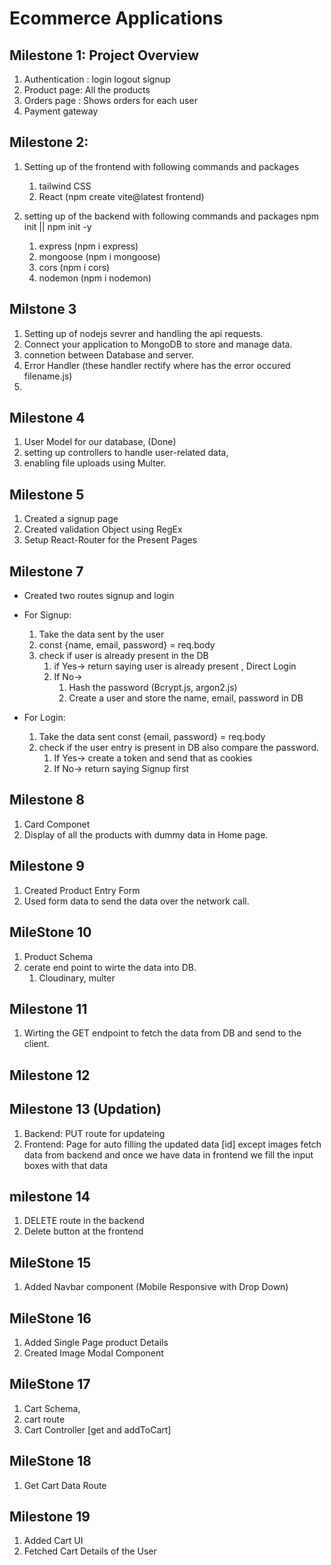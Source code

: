 # Ecommerce Applications

## Milestone 1: Project Overview

1. Authentication : login logout signup
2. Product page: All the products
3. Orders page : Shows orders for each user
4. Payment gateway

## Milestone 2:

1. Setting up of the frontend with following commands and packages
   1. tailwind CSS
   2. React (npm create vite@latest frontend)
2. setting up of the backend with following commands and packages
   npm init || npm init -y

   1. express (npm i express)
   2. mongoose (npm i mongoose)
   3. cors (npm i cors)
   4. nodemon (npm i nodemon)

   <!-- (Server) express helps us write the API's for the app
   mongoose() config the database with backend
   cors - Allowing access to Cross origin website or requests.
   nodemon - monitoring and watching of the backend nodejs application. -->

## Milstone 3

1. Setting up of nodejs sevrer and handling the api requests.
2. Connect your application to MongoDB to store and manage data.
3. connetion between Database and server.
4. Error Handler (these handler rectify where has the error occured filename.js)
5.

<!-- express - API routes or endpoints  -->

## Milestone 4

1. User Model for our database, (Done)
2. setting up controllers to handle user-related data,
3. enabling file uploads using Multer.

## Milestone 5

1. Created a signup page
2. Created validation Object using RegEx
3. Setup React-Router for the Present Pages

## Milestone 7

- Created two routes signup and login
- For Signup:

  1.  Take the data sent by the user
  2.  const {name, email, password} = req.body
  3.  check if user is already present in the DB
      1. if Yes-> return saying user is already present , Direct Login
      2. If No->
         1. Hash the password (Bcrypt.js, argon2.js)
         2. Create a user and store the name, email, password in DB

- For Login:
  1.  Take the data sent const {email, password} = req.body
  2.  check if the user entry is present in DB also compare the password.
      1. If Yes-> create a token and send that as cookies
      2. If No-> return saying Signup first

## Milestone 8

1. Card Componet
2. Display of all the products with dummy data in Home page.

## Milestone 9

1. Created Product Entry Form
2. Used form data to send the data over the network call.

## MileStone 10

1. Product Schema
2. cerate end point to wirte the data into DB.
   1. Cloudinary, multer

## Milestone 11

1. Wirting the GET endpoint to fetch the data from DB and send to the client.

## Milestone 12

## Milestone 13 (Updation)

1.  Backend: PUT route for updateing
2.  Frontend: Page for auto filling the updated data [id] except images fetch data from backend and once we have data in frontend we fill the input boxes with that data

## milestone 14

1.  DELETE route in the backend
2.  Delete button at the frontend

## MileStone 15

1. Added Navbar component (Mobile Responsive with Drop Down)

## MileStone 16

1. Added Single Page product Details
2. Created Image Modal Component

## MileStone 17

1. Cart Schema,
2. cart route
3. Cart Controller [get and addToCart]

## MileStone 18

1. Get Cart Data Route

## Milestone 19

1. Added Cart UI
2. Fetched Cart Details of the User
